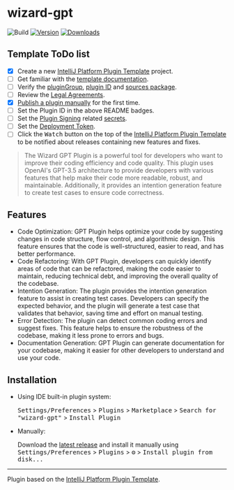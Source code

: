 # wizard-gpt

![Build](https://github.com/Icoder0/wizard-gpt/workflows/Build/badge.svg)
[![Version](https://img.shields.io/jetbrains/plugin/v/PLUGIN_ID.svg)](https://plugins.jetbrains.com/plugin/PLUGIN_ID)
[![Downloads](https://img.shields.io/jetbrains/plugin/d/PLUGIN_ID.svg)](https://plugins.jetbrains.com/plugin/PLUGIN_ID)

## Template ToDo list
- [x] Create a new [IntelliJ Platform Plugin Template][template] project.
- [ ] Get familiar with the [template documentation][template].
- [ ] Verify the [pluginGroup](./gradle.properties), [plugin ID](./src/main/resources/META-INF/plugin.xml) and [sources package](./src/main/kotlin).
- [ ] Review the [Legal Agreements](https://plugins.jetbrains.com/docs/marketplace/legal-agreements.html?from=IJPluginTemplate).
- [x] [Publish a plugin manually](https://plugins.jetbrains.com/docs/intellij/publishing-plugin.html?from=IJPluginTemplate) for the first time.
- [ ] Set the Plugin ID in the above README badges.
- [ ] Set the [Plugin Signing](https://plugins.jetbrains.com/docs/intellij/plugin-signing.html?from=IJPluginTemplate) related [secrets](https://github.com/JetBrains/intellij-platform-plugin-template#environment-variables).
- [ ] Set the [Deployment Token](https://plugins.jetbrains.com/docs/marketplace/plugin-upload.html?from=IJPluginTemplate).
- [ ] Click the <kbd>Watch</kbd> button on the top of the [IntelliJ Platform Plugin Template][template] to be notified about releases containing new features and fixes.

<!-- Plugin description -->

> The Wizard GPT Plugin is a powerful tool for developers who want to improve their coding efficiency and code quality. This plugin uses OpenAI's GPT-3.5 architecture to provide developers with various features that help make their code more readable, robust, and maintainable. Additionally, it provides an intention generation feature to create test cases to ensure code correctness.

## Features 
- Code Optimization: GPT Plugin helps optimize your code by suggesting changes in code structure, flow control, and algorithmic design. This feature ensures that the code is well-structured, easier to read, and has better performance.
- Code Refactoring: With GPT Plugin, developers can quickly identify areas of code that can be refactored, making the code easier to maintain, reducing technical debt, and improving the overall quality of the codebase.
- Intention Generation: The plugin provides the intention generation feature to assist in creating test cases. Developers can specify the expected behavior, and the plugin will generate a test case that validates that behavior, saving time and effort on manual testing.
- Error Detection: The plugin can detect common coding errors and suggest fixes. This feature helps to ensure the robustness of the codebase, making it less prone to errors and bugs.
- Documentation Generation: GPT Plugin can generate documentation for your codebase, making it easier for other developers to understand and use your code.

<!-- Plugin description end -->

## Installation

- Using IDE built-in plugin system:
  
  <kbd>Settings/Preferences</kbd> > <kbd>Plugins</kbd> > <kbd>Marketplace</kbd> > <kbd>Search for "wizard-gpt"</kbd> >
  <kbd>Install Plugin</kbd>
  
- Manually:

  Download the [latest release](https://github.com/BOFA1ex/wizard-gpt/releases/latest) and install it manually using
  <kbd>Settings/Preferences</kbd> > <kbd>Plugins</kbd> > <kbd>⚙️</kbd> > <kbd>Install plugin from disk...</kbd>


---
Plugin based on the [IntelliJ Platform Plugin Template][template].

[template]: https://github.com/JetBrains/intellij-platform-plugin-template
